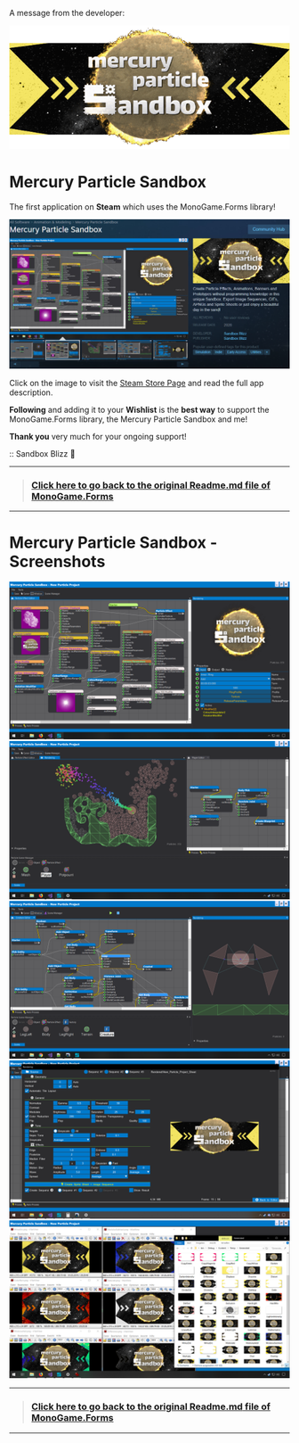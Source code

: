 A message from the developer:

![Banner](doc/GIF_Optimizedx3.gif)

# Mercury Particle Sandbox

The first application on **Steam** which uses the MonoGame.Forms library!

[![Visit Steam Store!](doc/mps_SteamStore.png)](https://store.steampowered.com/app/838870/Mercury_Particle_Sandbox/)

Click on the image to visit the [Steam Store Page](https://store.steampowered.com/app/838870/Mercury_Particle_Sandbox/) and read the full app description.

**Following** and adding it to your **Wishlist** is the **best way** to support the MonoGame.Forms library, the Mercury Particle Sandbox and me!

**Thank you** very much for your ongoing support!

:: Sandbox Blizz 💖

---

> ### [Click here to go back to the original **Readme.md** file of **MonoGame.Forms**](https://github.com/sqrMin1/MonoGame.Forms/blob/master/MonoGame.Forms.Readme.md)

---

# Mercury Particle Sandbox - Screenshots

![Mercury Particle Sandbox](doc/mps_color.png)
![Mercury Particle Sandbox](doc/mps_physics.png)
![Mercury Particle Sandbox](doc/mps_creature.png)
![Mercury Particle Sandbox](doc/mps_postfx.png)
![Mercury Particle Sandbox](doc/mps_composition.png)

---

> ### [Click here to go back to the original **Readme.md** file of **MonoGame.Forms**](https://github.com/sqrMin1/MonoGame.Forms/blob/master/MonoGame.Forms.Readme.md)

---
